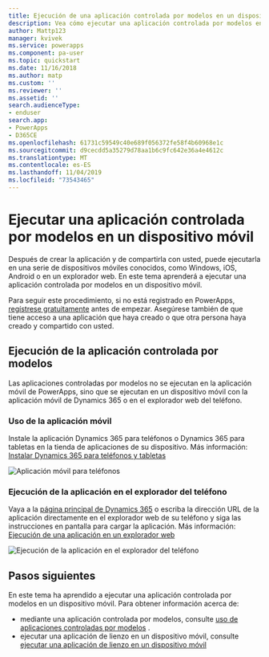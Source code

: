 ```yaml
---
title: Ejecución de una aplicación controlada por modelos en un dispositivo móvil con PowerApps | Microsoft Docs
description: Vea cómo ejecutar una aplicación controlada por modelos en un dispositivo móvil.
author: Mattp123
manager: kvivek
ms.service: powerapps
ms.component: pa-user
ms.topic: quickstart
ms.date: 11/16/2018
ms.author: matp
ms.custom: ''
ms.reviewer: ''
ms.assetid: ''
search.audienceType:
- enduser
search.app:
- PowerApps
- D365CE
ms.openlocfilehash: 61731c59549c40e689f056372fe58f4b60968e1c
ms.sourcegitcommit: d9cecdd5a35279d78aa1b6c9fc642e36a4e4612c
ms.translationtype: MT
ms.contentlocale: es-ES
ms.lasthandoff: 11/04/2019
ms.locfileid: "73543465"
---
```

# <a name="run-a-model-driven-app-on-a-mobile-device"></a>Ejecutar una aplicación controlada por modelos en un dispositivo móvil

Después de crear la aplicación y de compartirla con usted, puede ejecutarla en una serie de dispositivos móviles conocidos, como Windows, iOS, Android o en un explorador web. En este tema aprenderá a ejecutar una aplicación controlada por modelos en un dispositivo móvil. 

Para seguir este procedimiento, si no está registrado en PowerApps, [regístrese gratuitamente](https://make.powerapps.com/signup?redirect=marketing&email=) antes de empezar. Asegúrese también de que tiene acceso a una aplicación que haya creado o que otra persona haya creado y compartido con usted.

## <a name="run-the-model-driven-app"></a>Ejecución de la aplicación controlada por modelos

Las aplicaciones controladas por modelos no se ejecutan en la aplicación móvil de PowerApps, sino que se ejecutan en un dispositivo móvil con la aplicación móvil de Dynamics 365 o en el explorador web del teléfono. 

### <a name="use-the-mobile-app"></a>Uso de la aplicación móvil
Instale la aplicación Dynamics 365 para teléfonos o Dynamics 365 para tabletas en la tienda de aplicaciones de su dispositivo. Más información: [Instalar Dynamics 365 para teléfonos y tabletas](https://docs.microsoft.com/dynamics365/customer-engagement/mobile-app/install-dynamics-365-for-phones-and-tablets)

 ![Aplicación móvil para teléfonos](media/run-app-client-model-driven/mobile-app-for-phone.png)

### <a name="run-in-your-phones-browser"></a>Ejecución de la aplicación en el explorador del teléfono
Vaya a la [página principal de Dynamics 365](https://home.dynamics.com) o escriba la dirección URL de la aplicación directamente en el explorador web de su teléfono y siga las instrucciones en pantalla para cargar la aplicación. Más información: [Ejecución de una aplicación en un explorador web](run-app-browser.md)

![Ejecución de la aplicación en el explorador del teléfono](media/run-app-client-model-driven/web-browser-on-phone.png)


## <a name="next-steps"></a>Pasos siguientes
En este tema ha aprendido a ejecutar una aplicación controlada por modelos en un dispositivo móvil. Para obtener información acerca de:
- mediante una aplicación controlada por modelos, consulte [uso de aplicaciones controladas por modelos](use-model-driven-apps.md) .
- ejecutar una aplicación de lienzo en un dispositivo móvil, consulte [ejecutar una aplicación de lienzo en un dispositivo móvil](run-app-client.md)
